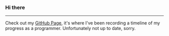 ### Hi there
***
Check out my [GitHub Page](https://vertfromage.github.io./), it's where I've been recording a timeline of my progress as a programmer. 
Unfortunately not up to date, sorry.



<!--
**Vertfromage/Vertfromage** is a ✨ _special_ ✨ repository because its `README.md` (this file) appears on your GitHub profile.

Here are some ideas to get you started:

- 🔭 I’m currently working on ...
- 🌱 I’m currently learning ...
- 👯 I’m looking to collaborate on ...
- 🤔 I’m looking for help with ...
- 💬 Ask me about ...
- 📫 How to reach me: ...
- 😄 Pronouns: ...
- ⚡ Fun fact: ...
-->

